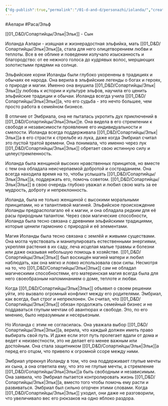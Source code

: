 ```yaml
---
{"dg-publish":true,"permalink":"/01-d-and-d/personazhi/iolanda/","created":"2024-11-09T09:06:49.913+03:00","updated":"2023-12-26T14:51:48.308+03:00"}
---
```


#Аелари #Раса/Эльф 

[[01_D&D/Сопартийцы/Эльк\|Эльк]] - Сын

Иоланда Аэлари - изящная и жизнерадостная эльфийка, мать [[01_D&D/Сопартийцы/Эльк\|Эльк]]а, стала для него олицетворением любви и теплоты. Все в ее облике и поведении излучало изысканность и благородство: от ее нежного голоса до кудрявых волос, мерцающих золотистыми прядями на солнце.

Эльфийские корни Иоланды были глубоко укоренены в традициях и обычаях ее народа. Она верила в эльфийские легенды о богах и героях, о природе и магии. Именно она внушила [[01_D&D/Сопартийцы/Эльк\|Эльк]]у любовь к истории и культуре эльфов, научила его ценить эльфийские традиции и обычаи. Иоланда всегда учила [[01_D&D/Сопартийцы/Эльк\|Эльк]]а, что его судьба - это нечто большее, чем просто работа в семейном бизнесе.

В отличие от Эмбриала, она не пыталась укротить дух приключений в [[01_D&D/Сопартийцы/Эльк\|Эльк]]е. Она видела в его стремлении к свободе и независимости проявление его индивидуальности и смелости. Иоланда всегда поддерживала [[01_D&D/Сопартийцы/Эльк\|Эльк]]а в его страсти к стрельбе из лука, даже когда Эмбриал считал это пустой тратой времени. Она понимала, что именно через лук [[01_D&D/Сопартийцы/Эльк\|Эльк]] обретает свою истинную силу и целеустремленность.

Иоланда была женщиной высоких нравственных принципов, но вместе с тем она обладала неисчерпаемой добротой и состраданием. Она всегда находила время на то, чтобы услышать [[01_D&D/Сопартийцы/Эльк\|Эльк]]а, поддержать его, помочь советом. [[01_D&D/Сопартийцы/Эльк\|Эльк]] в свою очередь глубоко уважал и любил свою мать за ее мудрость, доброту и непреклонность.

Иоланда, была не только женщиной с высокими моральными принципами, но и талантливой магиней. Эльфийское происхождение Иоланды предрасполагало её к магии, и она обладала редким для её расы природным талантом. Через свои магические способности, Иоланда была тесно связана с древними эльфийскими традициями, которые ценили гармонию с природой и её элементами.

Магия Иоланды была тесно связана с землёй и живыми существами. Она могла чувствовать и манипулировать естественными энергиями, укрепляя растения в их саду, леча исцелая малые травмы и болезни или даже оказывая небольшую помощь в хозяйстве. [[01_D&D/Сопартийцы/Эльк\|Эльк]] был восхищён магией матери и любил наблюдать, как она мягко и ловко использовала свои силы. Несмотря на то, что [[01_D&D/Сопартийцы/Эльк\|Эльк]] сам не обладал магическими способностями, его материнская магия всегда была для него своеобразным напоминанием о доме, теплоте и любви.

Когда [[01_D&D/Сопартийцы/Эльк\|Эльк]] объявил о своем решении уйти, это вызвало огромный конфликт между его родителями. Эмбриал, как всегда, был строг и непреклонен. Он считал, что [[01_D&D/Сопартийцы/Эльк\|Эльк]] обязан продолжать семейный бизнес и не поддаваться глупым мечтам об авантюрах и свободе. Это, по его мнению, было неразумным и несерьезным.

Но Иоланда с этим не согласилась. Она уважала выбор [[01_D&D/Сопартийцы/Эльк\|Эльк]]а, верила, что каждый должен иметь право выбирать свой путь. И даже если этот путь пролегает вдали от дома и ведет к неизвестности, это не делает его менее важным или достойным. Она стала защитником [[01_D&D/Сопартийцы/Эльк\|Эльк]]а перед его отцом, что привело к огромной ссоре между ними.

Эмбриал упрекнул Иоланду в том, что она поддерживает глупые мечты их сына, а она ответила ему, что это не глупые мечты, а стремление [[01_D&D/Сопартийцы/Эльк\|Эльк]]а быть свободным и независимым. Она заявила, что Эмбриал пытается контролировать жизнь [[01_D&D/Сопартийцы/Эльк\|Эльк]]а, вместо того чтобы помочь ему расти и развиваться. Эмбриал был сильно огорчен этими словами. Когда [[01_D&D/Сопартийцы/Эльк\|Эльк]] уходил, они даже не разговорили, что увеличивало вес его рюкзаков на одно яблоко раздора.